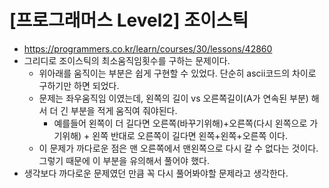 # [프로그래머스 Level2] 조이스틱
- https://programmers.co.kr/learn/courses/30/lessons/42860
- 그리디로 조이스틱의 최소움직임횟수를 구하는 문제이다.
  - 위아래를 움직이는 부분은 쉽게 구현할 수 있었다. 단순히 ascii코드의 차이로 구하기만 하면 되었다.
  - 문제는 좌우움직임 이였는데, 왼쪽의 길이 vs 오른쪽길이(A가 연속된 부분)
  해서 더 긴 부분을 적게 움직여 줘야된다.
    - 예를들어 왼쪽이 더 길다면 오른쪽(바꾸기위해)+오른쪽(다시 왼쪽으로 가기위해) + 왼쪽 반대로 오른쪽이 길다면 왼쪽+왼쪽+오른쪽 이다.
  - 이 문제가 까다로운 점은 맨 오른쪽에서 맨왼쪽으로 다시 갈 수 없다는 것이다. 그렇기 때문에 이 부분을 유의해서 풀어야 했다.
- 생각보다 까다로운 문제였던 만큼 꼭 다시 풀어봐야할 문제라고 생각한다.